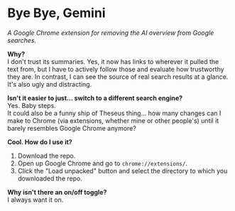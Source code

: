 # Bye Bye, Gemini
_A Google Chrome extension for removing the AI overview from Google searches._

**Why?**
<br>
I don't trust its summaries. Yes, it now has links to wherever it pulled the text from, but I have to actively follow those and evaluate how trustworthy they are. In contrast, I can see the source of real search results at a glance. 
<br>
It's also ugly and distracting.

**Isn't it easier to just... switch to a different search engine?**
<br>
Yes. Baby steps. 
<br>
It could also be a funny ship of Theseus thing... how many changes can I make to Chrome (via extensions, whether mine or other people's) until it barely resembles Google Chrome anymore?

**Cool. How do I use it?**
1. Download the repo.
2. Open up Google Chrome and go to `chrome://extensions/`.
3. Click the "Load unpacked" button and select the directory to which you downloaded the repo.

**Why isn't there an on/off toggle?**
<br>
I always want it on.
